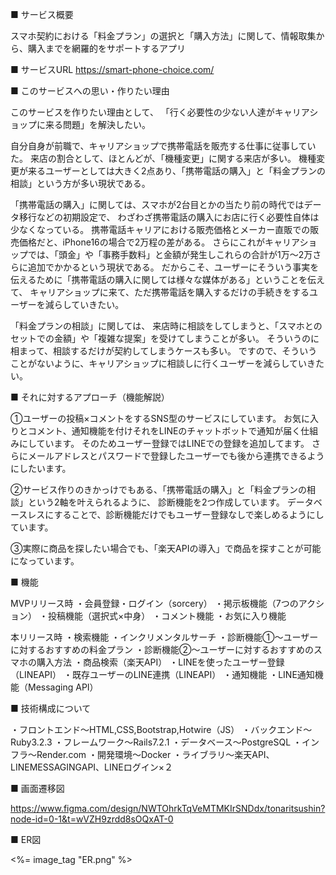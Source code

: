■ サービス概要

  スマホ契約における「料金プラン」の選択と「購入方法」に関して、情報取集から、購入までを網羅的をサポートするアプリ

■ サービスURL
  https://smart-phone-choice.com/

■ このサービスへの思い・作りたい理由

  このサービスを作りたい理由として、
  「行く必要性の少ない人達がキャリアショップに来る問題」を解決したい。

  自分自身が前職で、キャリアショップで携帯電話を販売する仕事に従事していた。
  来店の割合として、ほとんどが、「機種変更」に関する来店が多い。
  機種変更が来るユーザーとしては大きく2点あり、「携帯電話の購入」と「料金プランの相談」という方が多い現状である。

  「携帯電話の購入」に関しては、スマホが2台目とかの当たり前の時代ではデータ移行などの初期設定で、
  わざわざ携帯電話の購入にお店に行く必要性自体は少なくなっている。
  携帯電話キャリアにおける販売価格とメーカー直販での販売価格だと、iPhone16の場合で2万程の差がある。
  さらにこれがキャリアショップでは、「頭金」や「事務手数料」と金額が発生しこれらの合計が1万～2万さらに追加でかかるという現状である。
  だからこそ、ユーザーにそういう事実を伝えるために「携帯電話の購入に関しては様々な媒体がある」ということを伝えて、
  キャリアショップに来て、ただ携帯電話を購入するだけの手続きをするユーザーを減らしていきたい。

  「料金プランの相談」に関しては、
  来店時に相談をしてしまうと、「スマホとのセットでの金額」や「複雑な提案」を受けてしまうことが多い。
  そういうのに相まって、相談するだけが契約してしまうケースも多い。
  ですので、そういうことがないように、キャリアショップに相談しに行くユーザーを減らしていきたい。

■ それに対するアプローチ（機能解説）

  ①ユーザーの投稿×コメントをするSNS型のサービスにしています。
  お気に入りとコメント、通知機能を付けそれをLINEのチャットボットで通知が届く仕組みにしています。
  そのためユーザー登録ではLINEでの登録を追加してます。
  さらにメールアドレスとパスワードで登録したユーザーでも後から連携できるようにしたいます。

  ②サービス作りのきかっけでもある、「携帯電話の購入」と「料金プランの相談」という2軸を叶えられるように、
  診断機能を2つ作成しています。
  データベースレスにすることで、診断機能だけでもユーザー登録なしで楽しめるようにしています。

  ③実際に商品を探したい場合でも、「楽天APIの導入」で商品を探すことが可能になっています。

■ 機能

  MVPリリース時
  ・会員登録・ログイン（sorcery）
  ・掲示板機能（7つのアクション）
  ・投稿機能（選択式×中身）
  ・コメント機能
  ・お気に入り機能

  本リリース時
  ・検索機能
  ・インクリメンタルサーチ
  ・診断機能①～ユーザーに対するおすすめの料金プラン
  ・診断機能②～ユーザーに対するおすすめのスマホの購入方法
  ・商品検索（楽天API）
  ・LINEを使ったユーザー登録（LINEAPI）
  ・既存ユーザーのLINE連携（LINEAPI）
  ・通知機能
  ・LINE通知機能（Messaging API）

■ 技術構成について

  ・フロントエンド～HTML,CSS,Bootstrap,Hotwire（JS）
  ・バックエンド～Ruby3.2.3
  ・フレームワーク～Rails7.2.1
  ・データベース～PostgreSQL
  ・インフラ～Render.com
  ・開発環境～Docker
  ・ライブラリ～楽天API、LINEMESSAGINGAPI、LINEログイン×２

■ 画面遷移図

  https://www.figma.com/design/NWTOhrkTqVeMTMKIrSNDdx/tonaritsushin?node-id=0-1&t=wVZH9zrdd8sOQxAT-0

■ ER図

 <%= image_tag "ER.png" %>